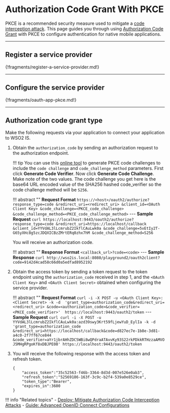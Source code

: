 # Authorization Code Grant With PKCE

PKCE is a recommended security measure used to mitigate a [code interception attack]({{base_path}}/deploy/mitigate-attacks/mitigate-authorization-code-interception-attacks/). 
This page guides you through using [Authorization Code Grant]({{base_path}}/references/concepts/authorization/authorization-code-grant/) with PKCE 
to configure authentication for native mobile applications.

----

## Register a service provider

{!fragments/register-a-service-provider.md!}

---

## Configure the service provider

{!fragments/oauth-app-pkce.md!}

----

## Authorization code grant type

Make the following requests via your application to connect your application to WSO2 IS. 

1. Obtain the `authorization_code` by sending an authorization request to the authorization endpoint. 

    !!! tip
        You can use this [online tool](https://tonyxu-io.github.io/pkce-generator/) to generate PKCE code challenges to include the `code challenge` and `code_challenge_method` parameters. 
        First click **Generate Code Verifier**. 
        Now click **Generate Code Challenge**. 
        Make note of the two values. The code challenge you get here is the base64 URL encoded value of the SHA256 hashed code_verifier so the code challenge method will be `S256`.

    !!! abstract ""
        **Request Format**
        ```
        https://<host>/oauth2/authorize?response_type=code
        &redirect_uri=<redirect_uri>
        &client_id=<OAuth Client Key>
        &code_challenge=<PKCE_code_challenge>
        &code_challenge_method=<PKCE_code_challenge_method>
        ```
        ---
        **Sample Request**
        ```curl
        https://localhost:9443/oauth2/authorize?response_type=code
        &redirect_uri=https://localhost/callback
        &client_id=YYVdAL3lLcmrubZ2IkflCAuLwk0a
        &code_challenge=5vEtIy2T-G65yXHc8g5zcJDQXICBzZMrtERq0zhx7hM
        &code_challenge_method=S256
        ```
    
    You will receive an authorization code. 
    
    !!! abstract ""
        **Response Format**
        ```
        <callback_url>?code=<code>
        ```
        ---
        **Sample Response**
        ```curl
        http://wso2is.local:8080/playground2/oauth2client?code=9142d4cad58c66d0a5edfad8952192
        ```
    
2. Obtain the access token by sending a token request to the token endpoint using the `authorization_code` received in step 1, and the `<OAuth Client Key>` and `<OAuth Client Secret>` obtained when configuring the service provider.

    !!! abstract ""
        **Request Format**
        ```
        curl -i -X POST -u <OAuth Client Key>:<Client Secret> -k -d 
        'grant_type=authorization_code&redirect_uri=<redirect_uri>
        &code=<authorization_code>&code_verifier=<PKCE_code_verifier>' 
        https://localhost:9443/oauth2/token
        ```
        ---
        **Sample Request**
        ```curl
        curl -i -X POST -u YYVdAL3lLcmrubZ2IkflCAuLwk0a:azd39swy3Krt59fLjewYuD_EylIa -k -d 
        'grant_type=authorization_code
        &redirect_uri=https://localhost/callback&code=d827ec7e-1b8e-3d81-a4c0-2f7ff67ce844
        &code_verifier=aYr1jbrAHhZDC5WBi8wQPdraATAvvKy93S22rkPDkkRTHzzaAMVOJ5MHgRPgoKf8xDBJPE08'
        https://localhost:9443/oauth2/token
        ```
    
3. You will receive the following response with the access token and refresh token.

    ```
    {
        "access_token":"35c52563-f46b-3364-8d3d-007e526e0ab3",
        "refresh_token":"52569186-163f-3c9c-b2f4-539a0e8529ce",
        "token_type":"Bearer",
        "expires_in":3600
    }
    ```
    
!!! info "Related topics"
    - [Deploy: Mitigate Authorization Code Interception Attacks]({{base_path}}/deploy/mitigate-attacks/mitigate-authorization-code-interception-attacks/)
    - [Guide: Advanced OpenID Connect Configurations]({{base_path}}/login/oauth-app-config-advanced)
    
